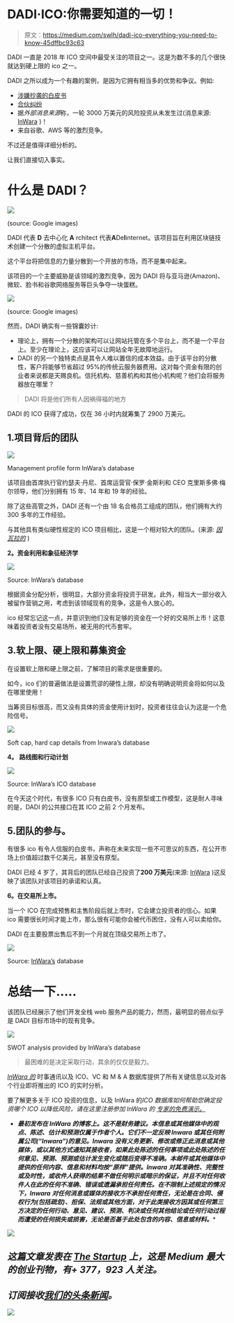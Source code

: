 # DADI·ICO:你需要知道的一切！

> 原文：<https://medium.com/swlh/dadi-ico-everything-you-need-to-know-45dffbc93c63>

DADI 一直是 2018 年 ICO 空间中最受关注的项目之一。这是为数不多的几个很快就达到硬上限的 ico 之一。

DADI 之所以成为一个有趣的案例，是因为它拥有相当多的优势和争议。例如:

*   [涉嫌抄袭的白皮书](http://www.thecryptotea.com/index.php/2018/01/06/dadi-caught-plagiarizing-somns-white-paper-drama/)
*   [合伙纠纷](https://www.reddit.com/r/CryptoCurrency/comments/7ogv4n/xrb_dev_team_raiblocks_and_dadi_are_not_partners/)
*   据*外部消息来源*称，一轮 3000 万美元的风险投资从未发生过(消息来源: [InWara](http://www.inwara.com/?utm_source=startupdadi&utm_medium=startupdadi&utm_campaign=startupdadi) )！
*   来自谷歌、AWS 等的激烈竞争。

不过还是值得详细分析的。

让我们直接切入事实。

# 什么是 DADI？

[![](img/209b0a099b278dc9fc98d7e44a6f8a27.png)](http://www.inwara.com/?utm_source=startupdadi&utm_medium=startupdadi&utm_campaign=startupdadi)

(source: Google images)

DADI 代表 **D** 去中心化 **A** rchitect 代表**A**De**I**internet。该项目旨在利用区块链技术创建一个分散的虚拟主机平台。

这个平台将把信息的力量分散到一个开放的市场，而不是集中起来。

该项目的一个主要威胁是该领域的激烈竞争，因为 DADI 将与亚马逊(Amazon)、微软、脸书和谷歌网络服务等巨头争夺一块蛋糕。

[![](img/41313b687769db143f18b9755d6bd8d7.png)](http://www.inwara.com/?utm_source=startupdadi&utm_medium=startupdadi&utm_campaign=startupdadi)

(source: Google images)

然而，DADI 确实有一些锦囊妙计:

*   理论上，拥有一个分散的架构可以让网站托管在多个平台上，而不是一个平台上。至少在理论上，这应该可以让网站全年无故障地运行。
*   DADI 的另一个独特卖点是其令人难以置信的成本效益。由于该平台的分散性，客户将能够节省超过 95%的传统云服务器费用。这对每个资金有限的创业者来说都是天赐良机。信托机构、慈善机构和其他小机构呢？他们会将服务器放在哪里？

> DADI 将是他们所有人因祸得福的地方

DADI 的 ICO 获得了成功，仅在 36 小时内就筹集了 2900 万美元。

## 1.项目背后的团队

[![](img/e114637f026b03e34d7b13520f4e932d.png)](http://www.inwara.com/?utm_source=startupdadi&utm_medium=startupdadi&utm_campaign=startupdadi)

Management profile form InWara’s database

该项目由首席执行官约瑟夫·丹尼、首席运营官·保罗·金斯利和 CEO 克里斯多佛·梅尔领导，他们分别拥有 15 年、14 年和 19 年的经验。

除了这些高管之外，DADI 还有一个由 18 名合格员工组成的团队，他们拥有大约 300 多年的工作经验。

与其他具有类似硬性规定的 ICO 项目相比，这是一个相对较大的团队。(来源: [*因瓦拉的*](http://www.inwara.com/?utm_source=Profiles&utm_medium=Profiles&utm_campaign=inblogpost2) )

**2。资金利用和象征经济学**

[![](img/8f1703d04a4dec52e38a9fc96484bf37.png)](http://www.inwara.com/?utm_source=startupdadi&utm_medium=startupdadi&utm_campaign=startupdadi)

Source: InWara’s database

根据资金分配分析，很明显，大部分资金将投资于研发。此外，相当大一部分收入被留作营销之用，考虑到该领域现有的竞争，这是令人放心的。

ico 经常忘记这一点，并意识到他们没有足够的资金在一个好的交易所上市！这意味着投资者没有交易场所，被无用的代币套牢。

## 3.软上限、硬上限和募集资金

在设置软上限和硬上限之前，了解项目的需求是很重要的。

如今，ico 们的普遍做法是设置荒谬的硬性上限，却没有明确说明资金将如何以及在哪里使用！

当筹资目标很高，而又没有具体的资金使用计划时，投资者往往会认为这是一个危险信号。

[![](img/528416c85dbcc03ef257309ba8609e33.png)](http://www.inwara.com/?utm_source=startupdadi&utm_medium=startupdadi&utm_campaign=startupdadi)

Soft cap, hard cap details from Inwara’s database

**4。** **路线图和行动计划**

[![](img/e819ee500a5a34fd1a68378f2882a636.png)](http://www.inwara.com/?utm_source=startupdadi&utm_medium=startupdadi&utm_campaign=startupdadi)

Source: InWara’s ICO database

在今天这个时代，有很多 ICO 只有白皮书，没有原型或工作模型，这是耐人寻味的是，DADI 的公共接口在其 ICO 之前 2 个月发布。

## 5.团队的参与。

有很多 ico 有令人信服的白皮书，声称在未来实现一些不可思议的东西，在公开市场上价值超过数千亿美元，甚至没有原型。

DADI 已经 4 岁了，其背后的团队已经自己投资了**200 万美元**(来源: [InWara](http://www.inwara.com/?utm_source=Profiles&utm_medium=Profiles&utm_campaign=inblogpost2) )这反映了该团队对该项目的承诺和认真。

**6。在交易所上市。**

当一个 ICO 在完成预售和主售阶段后就上市时，它会建立投资者的信心。如果 ico 需要很长时间才能上市，那么很有可能你会被代币困住，没有人可以卖给你。

DADI 在主要股票出售后不到一个月就在顶级交易所上市了。

[![](img/181ea8af505c68514390ac8860288268.png)](http://www.inwara.com/?utm_source=startupdadi&utm_medium=startupdadi&utm_campaign=startupdadi)

Source: [InWara’s](http://www.inwara.com/?utm_source=Profiles&utm_medium=Profiles&utm_campaign=inblogpost2) database

# 总结一下…..

该团队已经展示了他们开发全栈 web 服务产品的能力，然而，最明显的弱点似乎是 DADI 目标市场中的现有竞争。

[![](img/123f71ffd979ddd8f1d09c6ea09e1ccc.png)](http://www.inwara.com/?utm_source=startupdadi&utm_medium=startupdadi&utm_campaign=startupdadi)

SWOT analysis provided by InWara’s database

> 最困难的是决定采取行动，其余的仅仅是毅力。

[*InWara 的*](http://www.inwara.com/?utm_source=Profiles&utm_medium=Profiles&utm_campaign=inblogpost2) 时事通讯以及 ICO、VC 和 M & A 数据库提供了所有关键信息以及对各个行业即将推出的 ICO 的实时分析。

要了解更多关于 ICO 投资的信息，以及 InWara 的[](http://www.inwara.com/?utm_source=Profiles&utm_medium=Profiles&utm_campaign=inblogpost2)*ICO 数据库如何帮助您确定投资哪个 ICO 以降低风险，请在这里注册参加 InWara 的 [*专家*](http://www.inwara.com/?utm_source=Profiles&utm_medium=Profiles&utm_campaign=inblogpost2)[的免费演示。](http://www.inwara.com/?utm_source=Profiles&utm_medium=Profiles&utm_campaign=inblogpost2)*

*   ***最初发布在 InWara 的博客上。这不是财务建议。本信息或其他媒体中的观点、陈述、估计和预测仅属于作者个人。它们不一定反映 Inwara 或其任何附属公司(“Inwara”)的意见。Inwara 没有义务更新、修改或修正此消息或其他媒体，或以其他方式通知其接收者，如果此处陈述的任何事项或此处陈述的任何意见、预测、预测或估计发生变化或随后变得不准确。本邮件或其他媒体中提供的任何内容、信息和材料均按“原样”提供。Inwara 对其准确性、完整性或及时性，或收件人获得的结果不做任何明示或暗示的保证，并且不对任何收件人在此的任何不准确、错误或遗漏承担任何责任。在不限制上述规定的情况下，Inwara 对任何消息或媒体的接收方不承担任何责任，无论是在合同、侵权行为(包括疏忽)、担保、法规或其他方面，对于此类接收方因其或任何第三方决定的任何行动、意见、建议、预测、判决或任何其他结论或任何行动过程而遭受的任何损失或损害，无论是否基于此处包含的内容、信息或材料。****

*[![](img/308a8d84fb9b2fab43d66c117fcc4bb4.png)](https://medium.com/swlh)*

## *这篇文章发表在 [The Startup](https://medium.com/swlh) 上，这是 Medium 最大的创业刊物，有+ 377，923 人关注。*

## *订阅接收[我们的头条新闻](http://growthsupply.com/the-startup-newsletter/)。*

*[![](img/b0164736ea17a63403e660de5dedf91a.png)](https://medium.com/swlh)*